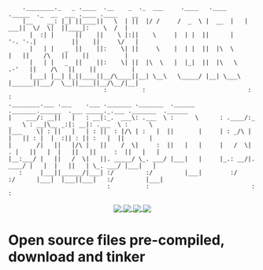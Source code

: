```
    .________._   _ .____  .__    _  ._  ___     .____   .____     ._____  ._  __  ___ .____ .____    __ 
    |__    __: |_| ||____||   \  | ||  |/ /     /  _  \ |  __  |   |   ___||  \/  \|  ||____|:    \  /  |
      |  :| |      ||    ||    \ |:||    \     |  | |  ||      |    '-. '-.|          ||    ||     \/   |
      |   | |   _  ||    ||:    \| ||     \    |  | |  ||  |\  \       |   ||    /\   ||    ||          |
      |   | |   _  ||    ||:    \| ||  |\  \   |  |_|  ||  |\   \    .-'   ||    /\   ||    ||          |
      |___| |__| |_||____||__/\____||__| \__\   \_____/ |__| \___\  |______||___/  \__||____||__/\__/|__|
                           :          :                             :                           :                     
.________.___ .___    .___ ._______ ._______  .______       ._______.______  .___ _____._.___ ._______  .______  
|    ___/: __||   |   : __|:_.  ___\: .___  \ :      \      : .____/:_ _   \ : __|\__ _:|: __|: .___  \ :      \ 
|___    \| : ||   |   | : ||  : |/\ | :   |  ||       |     | : _/\ |   |   || : |  |  :|| : || :   |  ||       |
|       /|   ||   |/\ |   ||    /  \|     :  ||   |   |     |   /  \| . |   ||   |  |   ||   ||     :  ||   |   |
|__:___/ |   ||   /  \|   ||. _____/ \_. ___/ |___|   |     |_.: __/|. ____/ |   |  |   ||   | \_. ___/ |___|   |
   :     |___||______/|___| :/         :/         |___|        :/    :/      |___|  |___||___|   :/         |___|
                            :          :                             :                           :               
```

<p align="center">
  <a target="_blank" rel="noopener noreferrer" href="https://www.patreon.com/filthy_trades">
     <img align="center" src="https://img.shields.io/badge/Version-1.2-000">
  </a>
  <a target="_blank" rel="noopener noreferrer" href="#">
    <img align="center" src="https://img.shields.io/badge/☕️%20Buy%20me%20Coffee-000">
  </a>
  <a target="_blank" rel="noopener noreferrer" href="#">
    <img align="center" src="https://img.shields.io/badge/🤕%20Support-8B0000">
  </a>
  <a target="_blank" rel="noopener noreferrer" href="https://www.patreon.com/filthy_trades">
     <img align="center" src="https://img.shields.io/badge/🖥 Mac OS-12.1+-1E90FF">
  </a>
</p>

# Open source files pre-compiled, download and tinker
  
